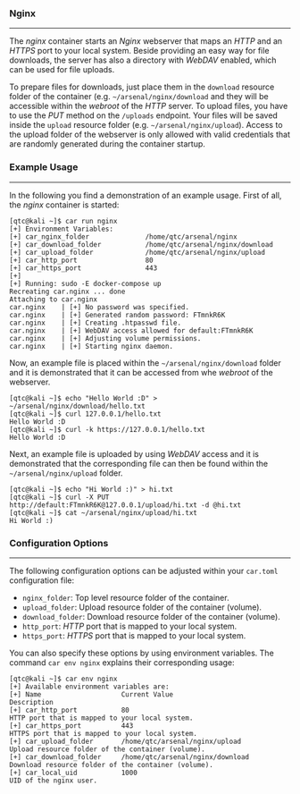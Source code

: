 ### Nginx

----

The *nginx* container starts an *Nginx* webserver that maps an *HTTP* and an *HTTPS* port to your local system. 
Beside providing an easy way for file downloads, the server has also a directory with *WebDAV* enabled,
which can be used for file uploads.

To prepare files for downloads, just place them in the ``download`` resource folder of the container (e.g.
``~/arsenal/nginx/download`` and they will be accessible within the *webroot* of the *HTTP* server. To upload
files, you have to use the *PUT* method on the ``/uploads`` endpoint. Your files will be saved inside the
``upload`` resource folder (e.g. ``~/arsenal/nginx/upload``). Access to the upload folder of the webserver
is only allowed with valid credentials that are randomly generated during the container startup.


### Example Usage

----

In the following you find a demonstration of an example usage. First of all, the *nginx* container is started:

```console
[qtc@kali ~]$ car run nginx 
[+] Environment Variables:
[+]	car_nginx_folder              /home/qtc/arsenal/nginx
[+]	car_download_folder           /home/qtc/arsenal/nginx/download
[+]	car_upload_folder             /home/qtc/arsenal/nginx/upload
[+]	car_http_port                 80
[+]	car_https_port                443
[+] 
[+] Running: sudo -E docker-compose up
Recreating car.nginx ... done
Attaching to car.nginx
car.nginx    | [+] No password was specified.
car.nginx    | [+] Generated random password: FTmnkR6K
car.nginx    | [+] Creating .htpasswd file.
car.nginx    | [+] WebDAV access allowed for default:FTmnkR6K
car.nginx    | [+] Adjusting volume permissions.
car.nginx    | [+] Starting nginx daemon.
```

Now, an example file is placed within the ``~/arsenal/nginx/download`` folder and it is demonstrated that it can be
accessed from whe *webroot* of the webserver.

```console
[qtc@kali ~]$ echo "Hello World :D" > ~/arsenal/nginx/download/hello.txt
[qtc@kali ~]$ curl 127.0.0.1/hello.txt
Hello World :D
[qtc@kali ~]$ curl -k https://127.0.0.1/hello.txt
Hello World :D
```

Next, an example file is uploaded by using *WebDAV* access and it is demonstrated that the corresponding file can then
be found within the ``~/arsenal/nginx/upload`` folder.

```console
[qtc@kali ~]$ echo "Hi World :)" > hi.txt
[qtc@kali ~]$ curl -X PUT http://default:FTmnkR6K@127.0.0.1/upload/hi.txt -d @hi.txt 
[qtc@kali ~]$ cat ~/arsenal/nginx/upload/hi.txt 
Hi World :)
```


### Configuration Options

----

The following configuration options can be adjusted within your ``car.toml`` configuration file:

* ``nginx_folder``: Top level resource folder of the container.
* ``upload_folder``: Upload resource folder of the container (volume).
* ``download_folder``: Download resource folder of the container (volume).
* ``http_port``: *HTTP* port that is mapped to your local system.
* ``https_port``: *HTTPS* port that is mapped to your local system.

You can also specify these options by using environment variables. The command ``car env nginx`` explains their corresponding usage:

```console
[qtc@kali ~]$ car env nginx 
[+] Available environment variables are:
[+] Name                    Current Value                              Description
[+] car_http_port           80                                         HTTP port that is mapped to your local system.
[+] car_https_port          443                                        HTTPS port that is mapped to your local system.
[+] car_upload_folder       /home/qtc/arsenal/nginx/upload             Upload resource folder of the container (volume).
[+] car_download_folder     /home/qtc/arsenal/nginx/download           Download resource folder of the container (volume).
[+] car_local_uid           1000                                       UID of the nginx user.
```
